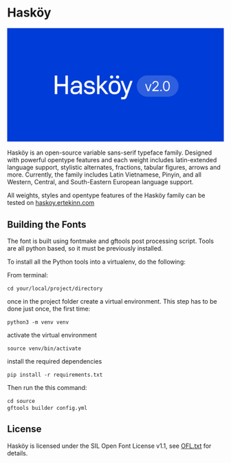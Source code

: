 # Hasköy

[![Cover](cover.png)](https://haskoy.ertekinn.com/)

Hasköy is an open-source variable sans-serif typeface family. Designed with powerful opentype features and each weight includes latin-extended language support, stylistic alternates, fractions, tabular figures, arrows and more. Currently, the family includes Latin Vietnamese, Pinyin, and all Western, Central, and South-Eastern European language support.

All weights, styles and opentype features of the Hasköy family can be tested on [haskoy.ertekinn.com](https://haskoy.ertekinn.com/)


## Building the Fonts

The font is built using fontmake and gftools post processing script. Tools are all python based, so it must be previously installed.

To install all the Python tools into a virtualenv, do the following:

From terminal:

```
cd your/local/project/directory
```

once in the project folder create a virtual environment. 
This step has to be done just once, the first time:

```
python3 -m venv venv
```

activate the virtual environment

```
source venv/bin/activate
```

install the required dependencies

```
pip install -r requirements.txt
```

Then run the this command:

```
cd source
gftools builder config.yml
```

## License

Hasköy is licensed under the SIL Open Font License v1.1, see [OFL.txt](OFL.txt) for details.

